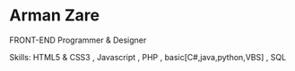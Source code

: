 # Arman Zare
FRONT-END Programmer & Designer

Skills:
HTML5 & CSS3 , Javascript , PHP , basic[C#,java,python,VBS] , SQL
